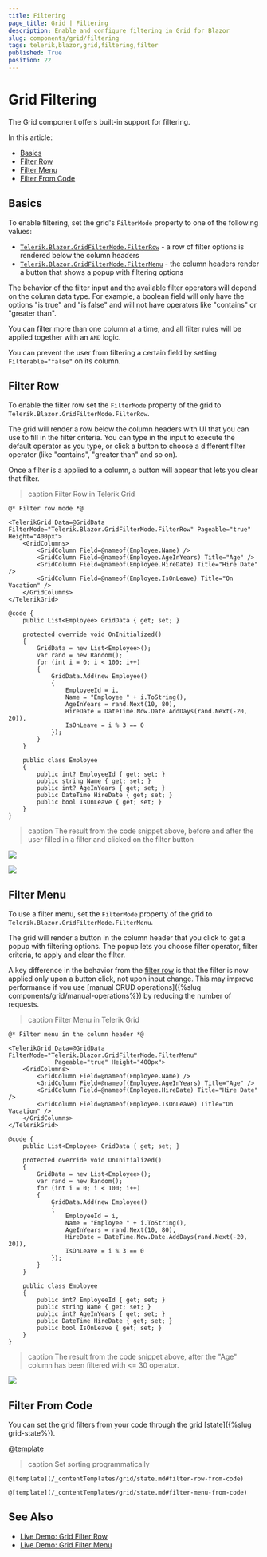```yaml
---
title: Filtering
page_title: Grid | Filtering
description: Enable and configure filtering in Grid for Blazor
slug: components/grid/filtering
tags: telerik,blazor,grid,filtering,filter
published: True
position: 22
---
```


# Grid Filtering

The Grid component offers built-in support for filtering.

In this article:

* [Basics](#basics)
* [Filter Row](#filter-row)
* [Filter Menu](#filter-menu)
* [Filter From Code](#filter-from-code)


## Basics

To enable filtering, set the grid's `FilterMode` property to one of the following values:

* [`Telerik.Blazor.GridFilterMode.FilterRow`](#filter-row) - a row of filter options is rendered below the column headers
* [`Telerik.Blazor.GridFilterMode.FilterMenu`](#filter-menu) - the column headers render a button that shows a popup with filtering options

The behavior of the filter input and the available filter operators will depend on the column data type. For example, a boolean field will only have the options "is true" and "is false" and will not have operators like "contains" or "greater than".

You can filter more than one column at a time, and all filter rules will be applied together with an `AND` logic.

You can prevent the user from filtering a certain field by setting `Filterable="false"` on its column.

## Filter Row

To enable the filter row set the `FilterMode` property of the grid to `Telerik.Blazor.GridFilterMode.FilterRow`.

The grid will render a row below the column headers with UI that you can use to fill in the filter criteria. You can type in the input to execute the default operator as you type, or click a button to choose a different filter operator (like "contains", "greater than" and so on).

Once a filter is a applied to a column, a button will appear that lets you clear that filter.

>caption Filter Row in Telerik Grid

````CSHTML
@* Filter row mode *@

<TelerikGrid Data=@GridData FilterMode="Telerik.Blazor.GridFilterMode.FilterRow" Pageable="true" Height="400px">
	<GridColumns>
		<GridColumn Field=@nameof(Employee.Name) />
		<GridColumn Field=@nameof(Employee.AgeInYears) Title="Age" />
		<GridColumn Field=@nameof(Employee.HireDate) Title="Hire Date" />
		<GridColumn Field=@nameof(Employee.IsOnLeave) Title="On Vacation" />
	</GridColumns>
</TelerikGrid>

@code {
	public List<Employee> GridData { get; set; }

	protected override void OnInitialized()
	{
		GridData = new List<Employee>();
		var rand = new Random();
		for (int i = 0; i < 100; i++)
		{
			GridData.Add(new Employee()
			{
				EmployeeId = i,
				Name = "Employee " + i.ToString(),
				AgeInYears = rand.Next(10, 80),
				HireDate = DateTime.Now.Date.AddDays(rand.Next(-20, 20)),
				IsOnLeave = i % 3 == 0
			});
		}
	}

	public class Employee
	{
		public int? EmployeeId { get; set; }
		public string Name { get; set; }
		public int? AgeInYears { get; set; }
		public DateTime HireDate { get; set; }
		public bool IsOnLeave { get; set; }
	}
}
````

>caption The result from the code snippet above, before and after the user filled in a filter and clicked on the filter button

![](images/filter-row-1.png)

![](images/filter-row-filtered.png)

## Filter Menu

To use a filter menu, set the `FilterMode` property of the grid to `Telerik.Blazor.GridFilterMode.FilterMenu`.

The grid will render a button in the column header that you click to get a popup with filtering options. The popup lets you choose filter operator, filter criteria, to apply and clear the filter.

A key difference in the behavior from the [filter row](#filter-row) is that the filter is now applied only upon a button click, not upon input change. This may improve performance if you use [manual CRUD operations]({%slug components/grid/manual-operations%}) by reducing the number of requests.

>caption Filter Menu in Telerik Grid

````CSHTML
@* Filter menu in the column header *@

<TelerikGrid Data=@GridData FilterMode="Telerik.Blazor.GridFilterMode.FilterMenu"
			 Pageable="true" Height="400px">
	<GridColumns>
		<GridColumn Field=@nameof(Employee.Name) />
		<GridColumn Field=@nameof(Employee.AgeInYears) Title="Age" />
		<GridColumn Field=@nameof(Employee.HireDate) Title="Hire Date" />
		<GridColumn Field=@nameof(Employee.IsOnLeave) Title="On Vacation" />
	</GridColumns>
</TelerikGrid>

@code {
	public List<Employee> GridData { get; set; }

	protected override void OnInitialized()
	{
		GridData = new List<Employee>();
		var rand = new Random();
		for (int i = 0; i < 100; i++)
		{
			GridData.Add(new Employee()
			{
				EmployeeId = i,
				Name = "Employee " + i.ToString(),
				AgeInYears = rand.Next(10, 80),
				HireDate = DateTime.Now.Date.AddDays(rand.Next(-20, 20)),
				IsOnLeave = i % 3 == 0
			});
		}
	}

	public class Employee
	{
		public int? EmployeeId { get; set; }
		public string Name { get; set; }
		public int? AgeInYears { get; set; }
		public DateTime HireDate { get; set; }
		public bool IsOnLeave { get; set; }
	}
}
````

>caption The result from the code snippet above, after the "Age" column has been filtered with <= 30 operator.

![](images/filter-menu-1.png)


## Filter From Code

You can set the grid filters from your code through the grid [state]({%slug grid-state%}).

@[template](/_contentTemplates/grid/state.md#initial-state)

>caption Set sorting programmatically

````FilterRow
@[template](/_contentTemplates/grid/state.md#filter-row-from-code)
````
````FilterMenu
@[template](/_contentTemplates/grid/state.md#filter-menu-from-code)
````

## See Also

  * [Live Demo: Grid Filter Row](https://demos.telerik.com/blazor-ui/grid/filter-row)
  * [Live Demo: Grid Filter Menu](https://demos.telerik.com/blazor-ui/grid/filter-menu)
